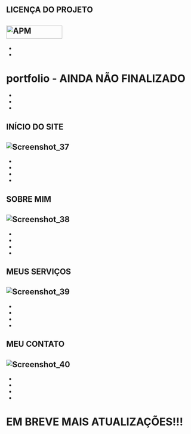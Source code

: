 ## LICENÇA DO PROJETO
<a href = "https://github.com/Rodrigomeckel/portfolio/blob/main/licença/LICENCES"><img alt="APM" src="https://img.shields.io/apm/l/LI" height="35" width="150"></a>
-
-
-
# portfolio - AINDA NÃO FINALIZADO
-
-
-

## INÍCIO DO SITE

![Screenshot_37](https://user-images.githubusercontent.com/85050720/188042786-15c6c207-ab38-40c9-af96-f83529e0f45f.png)
-
-
-
-
-
## SOBRE MIM 

![Screenshot_38](https://user-images.githubusercontent.com/85050720/188043353-be0468fd-eae0-4fac-a98b-df1c83eec212.png)
-
-
-
-
-
## MEUS SERVIÇOS

![Screenshot_39](https://user-images.githubusercontent.com/85050720/188043936-484fa8a9-b084-4d7c-abf2-67f142556535.png)
-
-
-
-
-
## MEU CONTATO

![Screenshot_40](https://user-images.githubusercontent.com/85050720/188044083-89f600fa-ff61-472e-b5af-3cc9f3be66e7.png)
-
-
-
-
-
# EM BREVE MAIS ATUALIZAÇÕES!!!
